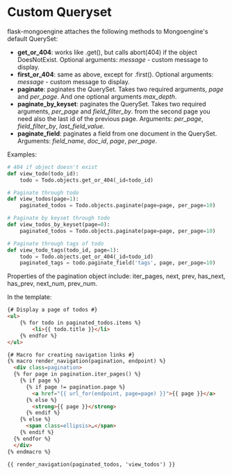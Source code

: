 # Custom Queryset

flask-mongoengine attaches the following methods to Mongoengine's default QuerySet:

* **get_or_404**: works like .get(), but calls abort(404) if the object DoesNotExist.
  Optional arguments: *message* - custom message to display.
* **first_or_404**: same as above, except for .first().
  Optional arguments: *message* - custom message to display.
* **paginate**: paginates the QuerySet. Takes two required arguments, *page* and *per_page*.
   And one optional arguments *max_depth*.
* **paginate_by_keyset**: paginates the QuerySet. Takes two required arguments,
  *per_page* and *field_filter_by*.
  from the second page you need also the last id of the previous page.
  Arguments: *per_page*, *field_filter_by*, *last_field_value*.
* **paginate_field**: paginates a field from one document in the QuerySet.
  Arguments: *field_name*, *doc_id*, *page*, *per_page*.

Examples:

```python
# 404 if object doesn't exist
def view_todo(todo_id):
    todo = Todo.objects.get_or_404(_id=todo_id)

# Paginate through todo
def view_todos(page=1):
    paginated_todos = Todo.objects.paginate(page=page, per_page=10)

# Paginate by keyset through todo
def view_todos_by_keyset(page=0):
    paginated_todos = Todo.objects.paginate(page=page, per_page=10)

# Paginate through tags of todo
def view_todo_tags(todo_id, page=1):
    todo = Todo.objects.get_or_404(_id=todo_id)
    paginated_tags = todo.paginate_field('tags', page, per_page=10)
```

Properties of the pagination object include: iter_pages, next, prev, has_next,
has_prev, next_num, prev_num.

In the template:

```html
{# Display a page of todos #}
<ul>
    {% for todo in paginated_todos.items %}
        <li>{{ todo.title }}</li>
    {% endfor %}
</ul>

{# Macro for creating navigation links #}
{% macro render_navigation(pagination, endpoint) %}
  <div class=pagination>
  {% for page in pagination.iter_pages() %}
    {% if page %}
      {% if page != pagination.page %}
        <a href="{{ url_for(endpoint, page=page) }}">{{ page }}</a>
      {% else %}
        <strong>{{ page }}</strong>
      {% endif %}
    {% else %}
      <span class=ellipsis>…</span>
    {% endif %}
  {% endfor %}
  </div>
{% endmacro %}

{{ render_navigation(paginated_todos, 'view_todos') }}
```
